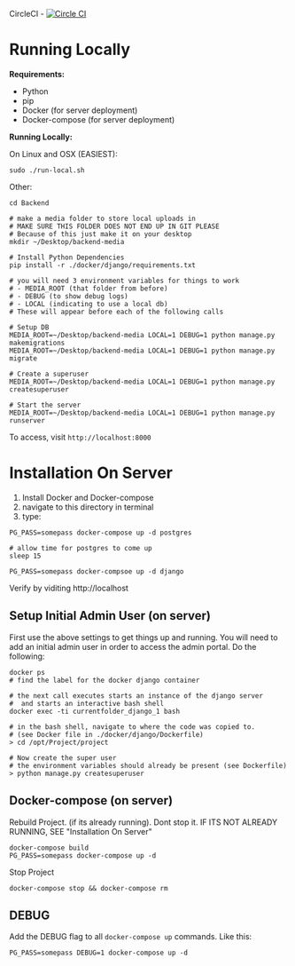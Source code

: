 CircleCI - [![Circle CI](https://circleci.com/gh/ScribblesProject/Backend.svg?style=svg)](https://circleci.com/gh/ScribblesProject/Backend)

# Running Locally

**Requirements:**

- Python
- pip
- Docker (for server deployment)
- Docker-compose (for server deployment)

**Running Locally:**

On Linux and OSX (EASIEST):

```
sudo ./run-local.sh
```

Other:

```
cd Backend

# make a media folder to store local uploads in 
# MAKE SURE THIS FOLDER DOES NOT END UP IN GIT PLEASE
# Because of this just make it on your desktop
mkdir ~/Desktop/backend-media

# Install Python Dependencies
pip install -r ./docker/django/requirements.txt

# you will need 3 environment variables for things to work
# - MEDIA_ROOT (that folder from before)
# - DEBUG (to show debug logs)
# - LOCAL (indicating to use a local db)
# These will appear before each of the following calls

# Setup DB
MEDIA_ROOT=~/Desktop/backend-media LOCAL=1 DEBUG=1 python manage.py makemigrations
MEDIA_ROOT=~/Desktop/backend-media LOCAL=1 DEBUG=1 python manage.py migrate

# Create a superuser 
MEDIA_ROOT=~/Desktop/backend-media LOCAL=1 DEBUG=1 python manage.py createsuperuser

# Start the server
MEDIA_ROOT=~/Desktop/backend-media LOCAL=1 DEBUG=1 python manage.py runserver
```

To access, visit `http://localhost:8000`

# Installation On Server

1. Install Docker and Docker-compose
2. navigate to this directory in terminal
3. type:

```
PG_PASS=somepass docker-compose up -d postgres

# allow time for postgres to come up
sleep 15

PG_PASS=somepass docker-compsoe up -d django
```

Verify by viditing http://localhost

## Setup Initial Admin User (on server)

First use the above settings to get things up and running. 
You will need to add an initial admin user in order to access the admin portal. Do the following:

```
docker ps 
# find the label for the docker django container

# the next call executes starts an instance of the django server
#  and starts an interactive bash shell
docker exec -ti currentfolder_django_1 bash

# in the bash shell, navigate to where the code was copied to. 
# (see Docker file in ./docker/django/Dockerfile)
> cd /opt/Project/project

# Now create the super user
# the environment variables should already be present (see Dockerfile)
> python manage.py createsuperuser
```

## Docker-compose (on server)

Rebuild Project. (if its already running). Dont stop it. IF ITS NOT ALREADY RUNNING, SEE "Installation On Server"

```
docker-compose build
PG_PASS=somepass docker-compose up -d 
```

Stop Project

```
docker-compose stop && docker-compose rm
```

## DEBUG

Add the DEBUG flag to all `docker-compose up` commands. Like this:

```
PG_PASS=somepass DEBUG=1 docker-compose up -d
```
